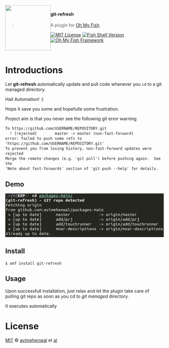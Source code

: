 <img src="https://cdn.rawgit.com/oh-my-fish/oh-my-fish/e4f1c2e0219a17e2c748b824004c8d0b38055c16/docs/logo.svg" align="left" width="144px" height="144px"/>

#### git-refresh
> A plugin for [Oh My Fish][omf-link].

[![MIT License](https://img.shields.io/badge/license-MIT-007EC7.svg?style=flat-square)](/LICENSE)
[![Fish Shell Version](https://img.shields.io/badge/fish-v2.2.0-007EC7.svg?style=flat-square)](https://fishshell.com)
[![Oh My Fish Framework](https://img.shields.io/badge/Oh%20My%20Fish-Framework-007EC7.svg?style=flat-square)](https://www.github.com/oh-my-fish/oh-my-fish)

<br/>

# Introductions

Let **git-refresh** automatically update and pull code whenever
you `cd` to a git managed directory.

Hail Automation! :)

Hope it save you some and hopefulle some frustration.

Project aim is that you never see the following git error warning 

```
To https://github.com/USERNAME/REPOSITORY.git
  ! [rejected]        master -> master (non-fast-forward)
error: failed to push some refs to 'https://github.com/USERNAME/REPOSITORY.git'
To prevent you from losing history, non-fast-forward updates were rejected
Merge the remote changes (e.g. 'git pull') before pushing again.  See the
'Note about fast-forwards' section of 'git push --help' for details.
```

## Demo

![git-refresh-demo](git-refresh.png)

## Install

```fish
$ omf install git-refresh
```


## Usage

Upon successfull installation, just relax and let the
plugin take care of pulling git repo as soon as you
cd to *git managed* directory.

It executes automatically


# License

[MIT][mit] © [avimehenwal][author] et [al][contributors]


[mit]:            https://opensource.org/licenses/MIT
[author]:         https://github.com/avimehenwal
[contributors]:   https://github.com/avimehenwal/plugin-git-refresh/graphs/contributors
[omf-link]:       https://www.github.com/oh-my-fish/oh-my-fish

[license-badge]:  https://img.shields.io/badge/license-MIT-007EC7.svg?style=flat-square
